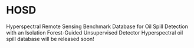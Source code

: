 # HOSD
Hyperspectral Remote Sensing Benchmark Database for Oil Spill Detection with an Isolation Forest-Guided Unsupervised Detector
Hyperspectral oil spill database will be released soon!
